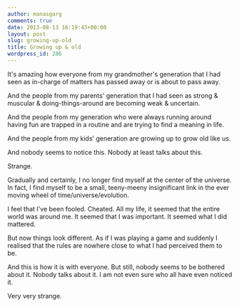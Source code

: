 ```yaml
---
author: manasgarg
comments: true
date: 2013-08-13 16:19:43+00:00
layout: post
slug: growing-up-old
title: Growing up & old
wordpress_id: 286
---
```


It's amazing how everyone from my grandmother's generation that I had seen as in-charge of matters has passed away or is about to pass away.

And the people from my parents' generation that I had seen as strong & muscular & doing-things-around are becoming weak & uncertain.

And the people from my generation who were always running around having fun are trapped in a routine and are trying to find a meaning in life.

And the people from my kids' generation are growing up to grow old like us.

And nobody seems to notice this. Nobody at least talks about this.

Strange.

Gradually and certainly, I no longer find myself at the center of the universe. In fact, I find myself to be a small, teeny-meeny insignificant link in the ever moving wheel of time/universe/evolution.

I feel that I've been fooled. Cheated. All my life, it seemed that the entire world was around me. It seemed that I was important. It seemed what I did mattered.

But now things look different. As if I was playing a game and suddenly I realised that the rules are nowhere close to what I had perceived them to be.

And this is how it is with everyone. But still, nobody seems to be bothered about it. Nobody talks about it. I am not even sure who all have even noticed it.

Very very strange.
